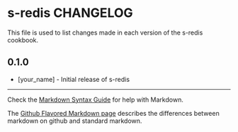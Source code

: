 s-redis CHANGELOG
=================

This file is used to list changes made in each version of the s-redis cookbook.

0.1.0
-----
- [your_name] - Initial release of s-redis

- - -
Check the [Markdown Syntax Guide](http://daringfireball.net/projects/markdown/syntax) for help with Markdown.

The [Github Flavored Markdown page](http://github.github.com/github-flavored-markdown/) describes the differences between markdown on github and standard markdown.

